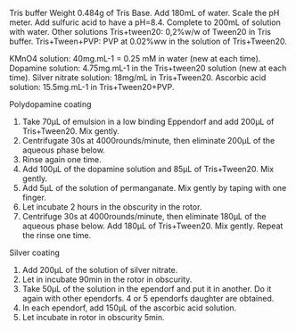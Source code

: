 Tris buffer
Weight 0.484g of Tris Base.
Add 180mL of water.
Scale the pH meter.
Add sulfuric acid to have a pH=8.4.
Complete to 200mL of solution with water.
Other solutions
Tris+tween20: 0,2%w/w of Tween20 in Tris buffer.
Tris+Tween+PVP: PVP at 0.02%ww in the solution of Tris+Tween20.

KMnO4 solution: 40mg.mL-1 = 0.25 mM in water (new at each time).
Dopamine solution: 4.75mg.mL-1 in the Tris+tween20 solution (new at each time).
Silver nitrate solution: 18mg/mL in Tris+Tween20.
Ascorbic acid solution: 15.5mg.mL-1 in Tris+Tween20+PVP.

Polydopamine coating
1. Take 70µL of emulsion in a low binding Eppendorf and add 200µL of Tris+Tween20. Mix gently.
2. Centrifugate 30s at 4000rounds/minute, then eliminate 200µL of the aqueous phase below.
3. Rinse again one time.
4. Add 100µL of the dopamine solution and 85µL of Tris+Tween20. Mix gently.
5. Add 5µL of the solution of permanganate. Mix gently by taping with one finger.
6. Let incubate 2 hours in the obscurity in the rotor.
7. Centrifuge 30s at 4000rounds/minute, then eliminate 180µL of the aqueous phase below. Add 
180µL of Tris+Tween20. Mix gently. Repeat the rinse one time.

Silver coating

1. Add 200µL of the solution of silver nitrate.
2. Let in incubate 90min in the rotor in obscurity.
3. Take 50µL of the solution in the ependorf and put it in another. Do it again with other ependorfs. 4 
or 5 ependorfs daughter are obtained.
4. In each ependorf, add 150µL of the ascorbic acid solution.
19. Let incubate in rotor in obscurity 5min.
